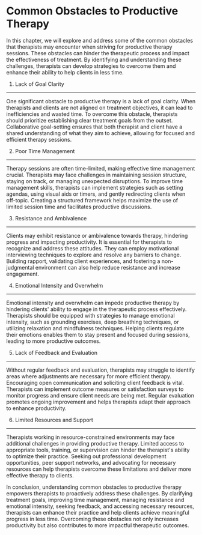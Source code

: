 Common Obstacles to Productive Therapy
===============================================

In this chapter, we will explore and address some of the common obstacles that therapists may encounter when striving for productive therapy sessions. These obstacles can hinder the therapeutic process and impact the effectiveness of treatment. By identifying and understanding these challenges, therapists can develop strategies to overcome them and enhance their ability to help clients in less time.

1. Lack of Goal Clarity
-----------------------

One significant obstacle to productive therapy is a lack of goal clarity. When therapists and clients are not aligned on treatment objectives, it can lead to inefficiencies and wasted time. To overcome this obstacle, therapists should prioritize establishing clear treatment goals from the outset. Collaborative goal-setting ensures that both therapist and client have a shared understanding of what they aim to achieve, allowing for focused and efficient therapy sessions.

2. Poor Time Management
-----------------------

Therapy sessions are often time-limited, making effective time management crucial. Therapists may face challenges in maintaining session structure, staying on track, or managing unexpected disruptions. To improve time management skills, therapists can implement strategies such as setting agendas, using visual aids or timers, and gently redirecting clients when off-topic. Creating a structured framework helps maximize the use of limited session time and facilitates productive discussions.

3. Resistance and Ambivalence
-----------------------------

Clients may exhibit resistance or ambivalence towards therapy, hindering progress and impacting productivity. It is essential for therapists to recognize and address these attitudes. They can employ motivational interviewing techniques to explore and resolve any barriers to change. Building rapport, validating client experiences, and fostering a non-judgmental environment can also help reduce resistance and increase engagement.

4. Emotional Intensity and Overwhelm
------------------------------------

Emotional intensity and overwhelm can impede productive therapy by hindering clients' ability to engage in the therapeutic process effectively. Therapists should be equipped with strategies to manage emotional intensity, such as grounding exercises, deep breathing techniques, or utilizing relaxation and mindfulness techniques. Helping clients regulate their emotions enables them to stay present and focused during sessions, leading to more productive outcomes.

5. Lack of Feedback and Evaluation
----------------------------------

Without regular feedback and evaluation, therapists may struggle to identify areas where adjustments are necessary for more efficient therapy. Encouraging open communication and soliciting client feedback is vital. Therapists can implement outcome measures or satisfaction surveys to monitor progress and ensure client needs are being met. Regular evaluation promotes ongoing improvement and helps therapists adapt their approach to enhance productivity.

6. Limited Resources and Support
--------------------------------

Therapists working in resource-constrained environments may face additional challenges in providing productive therapy. Limited access to appropriate tools, training, or supervision can hinder the therapist's ability to optimize their practice. Seeking out professional development opportunities, peer support networks, and advocating for necessary resources can help therapists overcome these limitations and deliver more effective therapy to clients.

In conclusion, understanding common obstacles to productive therapy empowers therapists to proactively address these challenges. By clarifying treatment goals, improving time management, managing resistance and emotional intensity, seeking feedback, and accessing necessary resources, therapists can enhance their practice and help clients achieve meaningful progress in less time. Overcoming these obstacles not only increases productivity but also contributes to more impactful therapeutic outcomes.
